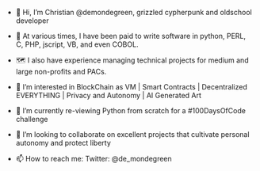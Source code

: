 - 👋 Hi, I’m Christian @demondegreen, grizzled cypherpunk and oldschool developer

- 🔮 At various times, I have been paid to write software in python, PERL, C, PHP, jscript, VB, and even COBOL.
- 🗺️ I also have experience managing technical projects for medium and large non-profits and PACs.
 
- 👀 I’m interested in BlockChain as VM | Smart Contracts | Decentralized EVERYTHING | Privacy and Autonomy | AI Generated Art
- 🌱 I’m currently re-viewing Python from scratch for a #100DaysOfCode challenge

- 💞️ I’m looking to collaborate on excellent projects that cultivate personal autonomy and protect liberty
- 📫 How to reach me: Twitter: @de_mondegreen

<!---
demondegreen/demondegreen is a ✨ special ✨ repository because its `README.md` (this file) appears on your GitHub profile.
You can click the Preview link to take a look at your changes.
--->
